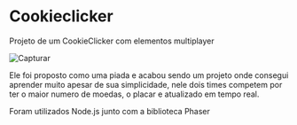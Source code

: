 # Cookieclicker

Projeto de um CookieClicker com elementos multiplayer

![Capturar](https://user-images.githubusercontent.com/19335381/74286613-e5470200-4d06-11ea-9a0d-8d19184871aa.PNG)

Ele foi proposto como uma piada e acabou sendo um projeto onde consegui aprender muito apesar de sua simplicidade, nele dois times competem por ter o maior numero de moedas, o placar e atualizado em tempo real.

Foram utilizados Node.js junto com a biblioteca Phaser
